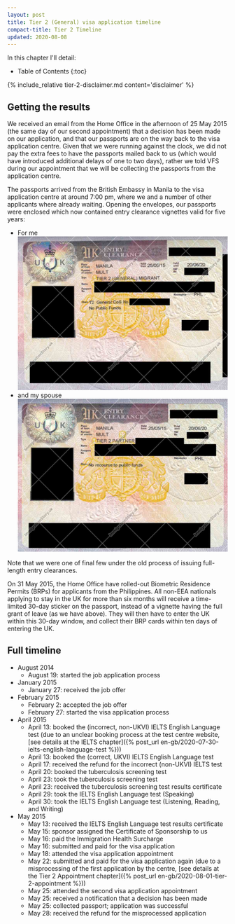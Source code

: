 ```yaml
---
layout: post
title: Tier 2 (General) visa application timeline
compact-title: Tier 2 Timeline
updated: 2020-08-08
---
```


In this chapter I'll detail:

* Table of Contents
{:toc}

{% include_relative tier-2-disclaimer.md content='disclaimer' %}

## Getting the results
We received an email from the Home Office in the afternoon of 25 May 2015 (the same day of our second appointment) that a decision has been made on our application, and that our passports are on the way back to the visa application centre. Given that we were running against the clock, we did not pay the extra fees to have the passports mailed back to us (which would have introduced additional delays of one to two days), rather we told VFS during our appointment that we will be collecting the passports from the application centre.

The passports arrived from the British Embassy in Manila to the visa application centre at around 7:00 pm, where we and a number of other applicants where already waiting. Opening the envelopes, our passports were enclosed which now contained entry clearance vignettes valid for five years:

* For me
    ![Tier 2 (General) Entry Clearance Vignette, main applicant](/assets/tier-2-entry-clearance-vignette-main-applicant.jpg)
* and my spouse
    ![Tier 2 (General) Entry Clearance Vignette, dependant](/assets/tier-2-entry-clearance-vignette-dependant.jpg)

Note that we were one of final few under the old process of issuing full-length entry clearances.

On 31 May 2015, the Home Office have rolled-out Biometric Residence Permits (BRPs) for applicants from the Philippines. All non-EEA nationals applying to stay in the UK for more than six months will receive a time-limited 30-day sticker on the passport, instead of a vignette having the full grant of leave (as we have above). They will then have to enter the UK within this 30-day window, and collect their BRP cards within ten days of entering the UK.

## Full timeline

* August 2014
    * August 19: started the job application process
* January 2015
    * January 27: received the job offer
* February 2015
    * February 2: accepted the job offer
    * February 27: started the visa application process
* April 2015
    * April 13: booked the (incorrect, non-UKVI) IELTS English Language test (due to an unclear booking process at the test centre website, [see details at the IELTS chapter]({% post_url en-gb/2020-07-30-ielts-english-language-test %}))
    * April 13: booked the (correct, UKVI) IELTS English Language test
    * April 17: received the refund for the incorrect (non-UKVI) IELTS test
    * April 20: booked the tuberculosis screening test
    * April 23: took the tuberculosis screening test
    * April 23: received the tuberculosis screening test results certificate
    * April 29: took the IELTS English Language test (Speaking)
    * April 30: took the IELTS English Language test (Listening, Reading, and Writing)
* May 2015
    * May 13: received the IELTS English Language test results certificate
    * May 15: sponsor assigned the Certificate of Sponsorship to us
    * May 16: paid the Immigration Health Surcharge
    * May 16: submitted and paid for the visa application
    * May 18: attended the visa application appointment
    * May 22: submitted and paid for the visa application again (due to a misprocessing of the first application by the centre, [see details at the Tier 2 Appointment chapter]({% post_url en-gb/2020-08-01-tier-2-appointment %}))
    * May 25: attended the second visa application appointment
    * May 25: received a notification that a decision has been made
    * May 25: collected passport; application was successful
    * May 28: received the refund for the misprocessed application